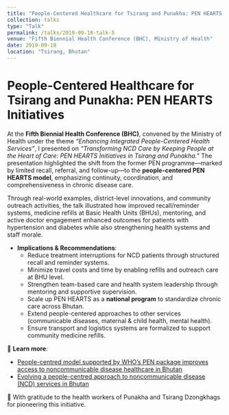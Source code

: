 ```yaml
---
title: "People-Centered Healthcare for Tsirang and Punakha: PEN HEARTS Initiatives"
collection: talks
type: "Talk"
permalink: /talks/2019-09-18-talk-5
venue: "Fifth Biennial Health Conference (BHC), Ministry of Health"
date: 2019-09-18
location: "Tsirang, Bhutan"
---
```


# People-Centered Healthcare for Tsirang and Punakha: PEN HEARTS Initiatives  

At the **Fifth Biennial Health Conference (BHC)**, convened by the Ministry of Health under the theme *“Enhancing Integrated People-Centered Health Services”*, I presented on *“Transforming NCD Care by Keeping People at the Heart of Care: PEN HEARTS Initiatives in Tsirang and Punakha.”* The presentation highlighted the shift from the former PEN programme—marked by limited recall, referral, and follow-up—to the **people-centered PEN HEARTS model**, emphasizing continuity, coordination, and comprehensiveness in chronic disease care.  

Through real-world examples, district-level innovations, and community outreach activities, the talk illustrated how improved recall/reminder systems, medicine refills at Basic Health Units (BHUs), mentoring, and active doctor engagement enhanced outcomes for patients with hypertension and diabetes while also strengthening health systems and staff morale.    

- **Implications & Recommendations**:  
  - Reduce treatment interruptions for NCD patients through structured recall and reminder systems.  
  - Minimize travel costs and time by enabling refills and outreach care at BHU level.  
  - Strengthen team-based care and health system leadership through mentoring and supportive supervision.  
  - Scale up PEN HEARTS as a **national program** to standardize chronic care across Bhutan.  
  - Extend people-centered approaches to other services (communicable diseases, maternal & child health, mental health).  
  - Ensure transport and logistics systems are formalized to support community medicine refills.  

📖 **Learn more**:  
- [People-centred model supported by WHO’s PEN package improves access to noncommunicable disease healthcare in Bhutan](https://www.who.int/about/accountability/results/who-results-report-2020-mtr/country-story/2023/people-centered-model-supported-by-who-s-pen-package-improves-access-to-non-communicable-disease-healthcare-in-bhutan)  
- [Evolving a people-centred approach to noncommunicable disease (NCD) services in Bhutan](https://www.who.int/southeastasia/news/feature-stories/detail/Evolving-a-people-centred-approach-to-noncommunicable-disease-NCD-services-in-Bhutan)  

🙏 With gratitude to the health workers of Punakha and Tsirang Dzongkhags for pioneering this initiative.  
